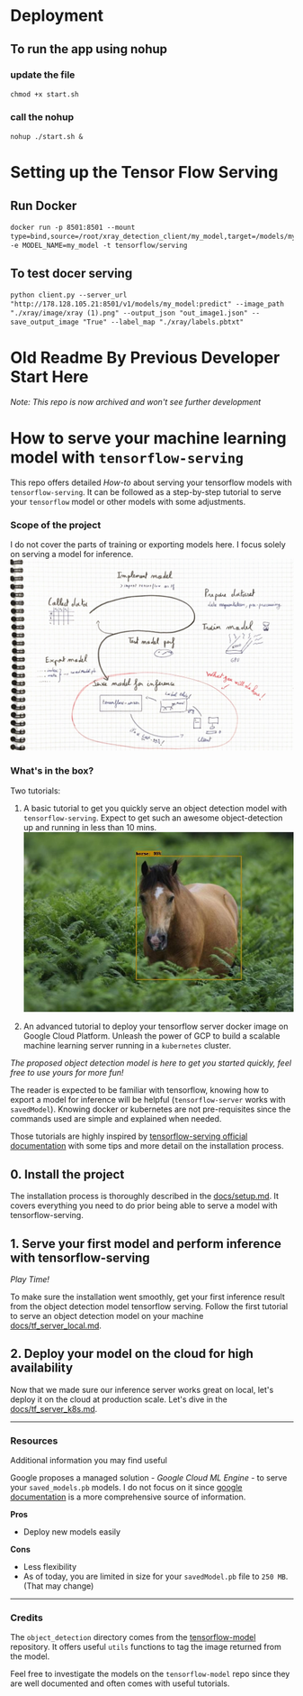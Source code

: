 # Deployment

## To run the app using nohup
### update the file
````
chmod +x start.sh
````
### call the nohup
````
nohup ./start.sh &
````

# Setting up the Tensor Flow Serving
## Run Docker
````
docker run -p 8501:8501 --mount type=bind,source=/root/xray_detection_client/my_model,target=/models/my_model -e MODEL_NAME=my_model -t tensorflow/serving
````

## To test docer serving
````
python client.py --server_url "http://178.128.105.21:8501/v1/models/my_model:predict" --image_path "./xray/image/xray (1).png" --output_json "out_image1.json" --save_output_image "True" --label_map "./xray/labels.pbtxt"
````


# Old Readme By Previous Developer Start Here 
_Note: This repo is now archived and won't see further development_

# How to serve your machine learning model with `tensorflow-serving`


This repo offers detailed _How-to_ about serving your tensorflow models with `tensorflow-serving`.
It can be followed as a step-by-step tutorial to serve your ``tensorflow`` model or other models with some adjustments. 

### Scope of the project
I do not cover the parts of training or exporting models here.
I focus solely on serving a model for inference.
![Pipe overview](/assets/pipe_overview.png)


### What's in the box?

Two tutorials: 

1. A basic tutorial to get you quickly serve an object detection model with `tensorflow-serving`. 
Expect to get such an awesome object-detection up and running in less than 10 mins.
![horse labelled with faster rcnn resnet](assets/out_image1.jpeg) 

2. An advanced tutorial to deploy your tensorflow server docker image on Google Cloud Platform.
Unleash the power of GCP to build a scalable machine learning server running in a ``kubernetes`` cluster.

*The proposed object detection model is here to get you started quickly, feel free to use yours for more fun!*

The reader is expected to be familiar with tensorflow, knowing how to export a model for inference will be helpful (`tensorflow-server` works with `savedModel`).
Knowing docker or kubernetes are not pre-requisites since the commands used are simple and explained when needed.

Those tutorials are highly inspired by [tensorflow-serving official documentation](https://www.tensorflow.org/serving/docker)
with some tips and more detail on the installation process. 

## 0. Install the project

The installation process is thoroughly described in the [docs/setup.md](docs/setup.md). It covers everything you need to do
prior being able to serve a model with tensorflow-serving.

## 1. Serve your first model and perform inference with tensorflow-serving

_Play Time!_

To make sure the installation went smoothly, get your first inference result from the object detection model tensorflow serving.
Follow the first tutorial to serve an object detection model on your machine [docs/tf_server_local.md](docs/tf_server_local.md).

## 2. Deploy your model on the cloud for high availability

Now that we made sure our inference server works great on local, let's deploy it on the cloud at production scale.
Let's dive in the [docs/tf_server_k8s.md](docs/tf_server_k8s.md).


----------

### Resources 

Additional information you may find useful


Google proposes a managed solution - _Google Cloud ML Engine_ - to serve your `saved_models.pb` models. 
I do not focus on it since [google documentation](https://cloud.google.com/ml-engine/docs/tensorflow/deploying-models) is
a more comprehensive source of information.

**Pros**
- Deploy new models easily

**Cons**
- Less flexibility
- As of today, you are limited in size for your `savedModel.pb` file to `250 MB`. (That may change) 

----------

### Credits

The `object_detection` directory comes from the
[tensorflow-model](https://github.com/tensorflow/models) repository. 
It offers useful `utils` functions to tag the image returned from the model.

Feel free to investigate the models on the `tensorflow-model` repo since they are well documented and often comes with useful tutorials.

